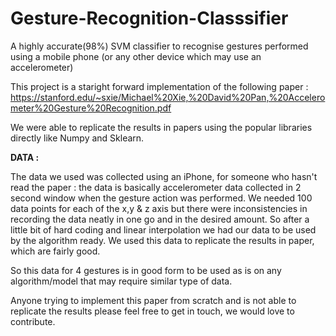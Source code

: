 # Gesture-Recognition-Classsifier
A highly accurate(98%) SVM classifier to recognise gestures performed using a mobile phone (or any other device which may use 
an accelerometer)

This project is a staright forward implementation of the following paper : 
https://stanford.edu/~sxie/Michael%20Xie,%20David%20Pan,%20Accelerometer%20Gesture%20Recognition.pdf

We were able to replicate the results in papers using the popular libraries directly like Numpy and Sklearn.

<b>DATA :</b> <br>

The data we used was collected using an iPhone, for someone who hasn't read the paper : the data is basically accelerometer data 
collected in 2 second window when the gesture action was performed. We needed 100 data points for each of the x,y & z axis but
there were inconsistencies in recording the data neatly in one go and in the desired amount. So after a little bit of hard coding 
and linear interpolation we had our data to be used by the algorithm ready. We used this data to replicate the results in paper,
which are fairly good.

So this data for 4 gestures is in good form to be used as is on any algorithm/model that may require similar type of data.

Anyone trying to implement this paper from scratch and is not able to replicate the results please feel free to get in touch, we would love to contribute.
